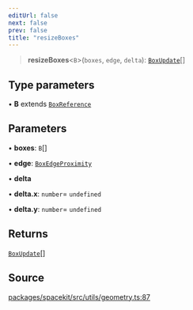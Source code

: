 ```yaml
---
editUrl: false
next: false
prev: false
title: "resizeBoxes"
---
```


> **resizeBoxes**\<`B`\>(`boxes`, `edge`, `delta`): [`BoxUpdate`](../type-aliases/BoxUpdate.md)[]

## Type parameters

• **B** extends [`BoxReference`](../type-aliases/BoxReference.md)

## Parameters

• **boxes**: `B`[]

• **edge**: [`BoxEdgeProximity`](../type-aliases/BoxEdgeProximity.md)

• **delta**

• **delta\.x**: `number`= `undefined`

• **delta\.y**: `number`= `undefined`

## Returns

[`BoxUpdate`](../type-aliases/BoxUpdate.md)[]

## Source

[packages/spacekit/src/utils/geometry.ts:87](https://github.com/nodenogg-in/alpha-p2p/blob/a4d5eff/packages/spacekit/src/utils/geometry.ts#L87)
